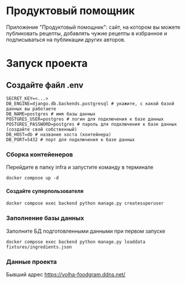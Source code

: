 # Продуктовый помощник
Приложение "Продуктовый помощник": сайт, на котором вы можете публиковать рецепты, добавлять чужие рецепты в избранное и подписываться на публикации других авторов.

# Запуск проекта
## Создайте файл .env
```
SECRET_KEY=<...>
DB_ENGINE=django.db.backends.postgresql # укажите, с какой базой данных вы работаете
DB_NAME=postgres # имя базы данных
POSTGRES_USER=postgres # логин для подключения к базе данных
POSTGRES_PASSWORD=postgres # пароль для подключения к базе данных (создайте свой собственный)
DB_HOST=db # название хоста (контейнера)
DB_PORT=5432 # порт для подключения к базе данных
```
### Сборка контейенеров
Перейдите в папку infra и запустите команду в терминале

```
docker compose up -d
```
#### Создайте суперпользователя
```
docker compose exec backend python manage.py createsuperuser
```

### Заполнение базы данных
Заполните БД подготовленными данными при первом запуске

``` 
docker compose exec backend python manage.py loaddata fixtures/ingredients.json
```

### Данные проекта

Бывший адрес https://volha-foodgram.ddns.net/
